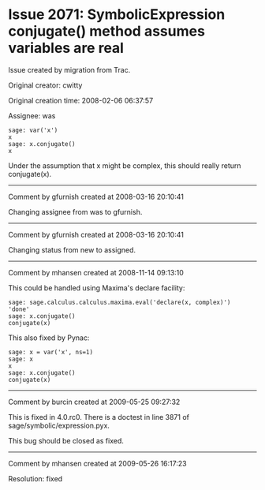 # Issue 2071: SymbolicExpression conjugate() method assumes variables are real

Issue created by migration from Trac.

Original creator: cwitty

Original creation time: 2008-02-06 06:37:57

Assignee: was


```
sage: var('x')
x
sage: x.conjugate()
x
```


Under the assumption that x might be complex, this should really return conjugate(x).



---

Comment by gfurnish created at 2008-03-16 20:10:41

Changing assignee from was to gfurnish.


---

Comment by gfurnish created at 2008-03-16 20:10:41

Changing status from new to assigned.


---

Comment by mhansen created at 2008-11-14 09:13:10

This could be handled using Maxima's declare facility:


```
sage: sage.calculus.calculus.maxima.eval('declare(x, complex)')
'done'
sage: x.conjugate()
conjugate(x)
```


This also fixed by Pynac:


```
sage: x = var('x', ns=1)
sage: x
x
sage: x.conjugate()
conjugate(x)
```



---

Comment by burcin created at 2009-05-25 09:27:32

This is fixed in 4.0.rc0. There is a doctest in line 3871 of sage/symbolic/expression.pyx.

This bug should be closed as fixed.


---

Comment by mhansen created at 2009-05-26 16:17:23

Resolution: fixed
